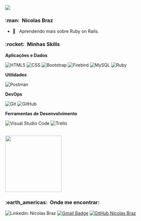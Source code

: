 
![](https://komarev.com/ghpvc/?username=VanessaSwerts&color=006bed)

<h3> :man: &nbsp;Nícolas Braz </h3>

- 🌱 &nbsp; Aprendendo mais sobre Ruby on Rails.

<h3> :rocket: &nbsp;Minhas Skills </h3>

**Aplicações e Dados**

  ![HTML5](https://img.shields.io/badge/-HTML5-333333?style=flat&logo=HTML5)
  ![CSS](https://img.shields.io/badge/-CSS-333333?style=flat&logo=CSS3&logoColor=1572B6)
  ![Bootstrap](https://img.shields.io/badge/-bootstrap-333333?style=flat&logo=bootstrap)
  ![Firebird](https://img.shields.io/badge/-Firebird-333333?style=flat&logo=Firebird)
  ![MySQL](https://img.shields.io/badge/-MySQL-333333?style=flat&logo=mysql)
  ![Ruby](https://img.shields.io/badge/-Ruby-333333?style=flat&logo=Ruby)
  

**Utilidades**

  ![Postman](https://img.shields.io/badge/-Postman-333333?style=flat&logo=postman)

**DevOps**

  ![Git](https://img.shields.io/badge/-Git-333333?style=flat&logo=git)
  ![GitHub](https://img.shields.io/badge/-GitHub-333333?style=flat&logo=github)

**Ferramentas de Desenvolvimento**

  ![Visual Studio Code](https://img.shields.io/badge/-Visual%20Studio%20Code-333333?style=flat&logo=visual-studio-code&logoColor=007ACC)
  ![Trello](https://img.shields.io/badge/-Trello-333333?style=flat&logo=trello&logoColor=007ACC)

<br/>

<a href="https://github.com/nicolasbraz">
  <img height="180em" src="https://github-readme-stats.vercel.app/api?username=nicolasbraz&theme=dracula&show_icons=true" />
</a>

<br/>

<h3> :earth_americas: &nbsp;Onde me encontrar: </h3> 

![Linkedin: Nícolas Braz](https://img.shields.io/badge/-nicolasbraz-blue?style=flat-square&logo=Linkedin&logoColor=white&link=https://www.linkedin.com/in/n%C3%ADcolas-braz-4ba27837/)
[![Gmail Badge](https://img.shields.io/badge/-nicolas.braz@gmail.com-006bed?style=flat-square&logo=Gmail&logoColor=white&link=mailto:nicolas.braz@gmail.com)](mailto:nicolas.braz@gmail.com)
[![GitHub Nícolas Braz](https://img.shields.io/github/followers/VanessaSwerts?label=follow&style=social)](https://github.com/nicolasbraz)
